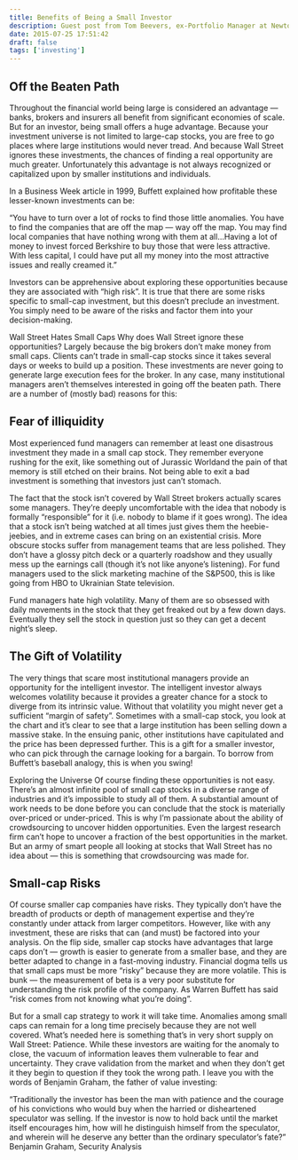 ```yaml
---
title: Benefits of Being a Small Investor
description: Guest post from Tom Beevers, ex-Portfolio Manager at Newton and founder of StockViews.
date: 2015-07-25 17:51:42
draft: false
tags: ['investing']
---
```


## Off the Beaten Path

Throughout the financial world being large is considered an advantage — banks, brokers and insurers all benefit from significant economies of scale. But for an investor, being small offers a huge advantage. Because your investment universe is not limited to large-cap stocks, you are free to go places where large institutions would never tread. And because Wall Street ignores these investments, the chances of finding a real opportunity are much greater. Unfortunately this advantage is not always recognized or capitalized upon by smaller institutions and individuals.

In a Business Week article in 1999, Buffett explained how profitable these lesser-known investments can be:

“You have to turn over a lot of rocks to find those little anomalies. You have to find the companies that are off the map — way off the map. You may find local companies that have nothing wrong with them at all…Having a lot of money to invest forced Berkshire to buy those that were less attractive. With less capital, I could have put all my money into the most attractive issues and really creamed it.”

Investors can be apprehensive about exploring these opportunities because they are associated with “high risk”. It is true that there are some risks specific to small-cap investment, but this doesn’t preclude an investment. You simply need to be aware of the risks and factor them into your decision-making.

Wall Street Hates Small Caps
Why does Wall Street ignore these opportunities? Largely because the big brokers don’t make money from small caps. Clients can’t trade in small-cap stocks since it takes several days or weeks to build up a position. These investments are never going to generate large execution fees for the broker. In any case, many institutional managers aren’t themselves interested in going off the beaten path. There are a number of (mostly bad) reasons for this:

## Fear of illiquidity

Most experienced fund managers can remember at least one disastrous investment they made in a small cap stock. They remember everyone rushing for the exit, like something out of Jurassic Worldand the pain of that memory is still etched on their brains. Not being able to exit a bad investment is something that investors just can’t stomach.

The fact that the stock isn’t covered by Wall Street brokers actually scares some managers. They’re deeply uncomfortable with the idea that nobody is formally “responsible” for it (i.e. nobody to blame if it goes wrong). The idea that a stock isn’t being watched at all times just gives them the heebie-jeebies, and in extreme cases can bring on an existential crisis. More obscure stocks suffer from management teams that are less polished. They don’t have a glossy pitch deck or a quarterly roadshow and they usually mess up the earnings call (though it’s not like anyone’s listening). For fund managers used to the slick marketing machine of the S&P500, this is like going from HBO to Ukrainian State television.

Fund managers hate high volatility. Many of them are so obsessed with daily movements in the stock that they get freaked out by a few down days. Eventually they sell the stock in question just so they can get a decent night’s sleep.

## The Gift of Volatility

The very things that scare most institutional managers provide an opportunity for the intelligent investor. The intelligent investor always welcomes volatility because it provides a greater chance for a stock to diverge from its intrinsic value. Without that volatility you might never get a sufficient “margin of safety”. Sometimes with a small-cap stock, you look at the chart and it’s clear to see that a large institution has been selling down a massive stake. In the ensuing panic, other institutions have capitulated and the price has been depressed further. This is a gift for a smaller investor, who can pick through the carnage looking for a bargain. To borrow from Buffett’s baseball analogy, this is when you swing!

Exploring the Universe
Of course finding these opportunities is not easy. There’s an almost infinite pool of small cap stocks in a diverse range of industries and it’s impossible to study all of them. A substantial amount of work needs to be done before you can conclude that the stock is materially over-priced or under-priced. This is why I’m passionate about the ability of crowdsourcing to uncover hidden opportunities. Even the largest research firm can’t hope to uncover a fraction of the best opportunities in the market. But an army of smart people all looking at stocks that Wall Street has no idea about — this is something that crowdsourcing was made for.

## Small-cap Risks

Of course smaller cap companies have risks. They typically don’t have the breadth of products or depth of management expertise and they’re constantly under attack from larger competitors. However, like with any investment, these are risks that can (and must) be factored into your analysis. On the flip side, smaller cap stocks have advantages that large caps don’t — growth is easier to generate from a smaller base, and they are better adapted to change in a fast-moving industry. Financial dogma tells us that small caps must be more “risky” because they are more volatile. This is bunk — the measurement of beta is a very poor substitute for understanding the risk profile of the company. As Warren Buffett has said “risk comes from not knowing what you’re doing”.

But for a small cap strategy to work it will take time. Anomalies among small caps can remain for a long time precisely because they are not well covered. What’s needed here is something that’s in very short supply on Wall Street: Patience. While these investors are waiting for the anomaly to close, the vacuum of information leaves them vulnerable to fear and uncertainty. They crave validation from the market and when they don’t get it they begin to question if they took the wrong path. I leave you with the words of Benjamin Graham, the father of value investing:

“Traditionally the investor has been the man with patience and the courage of his convictions who would buy when the harried or disheartened speculator was selling. If the investor is now to hold back until the market itself encourages him, how will he distinguish himself from the speculator, and wherein will he deserve any better than the ordinary speculator’s fate?” Benjamin Graham, Security Analysis